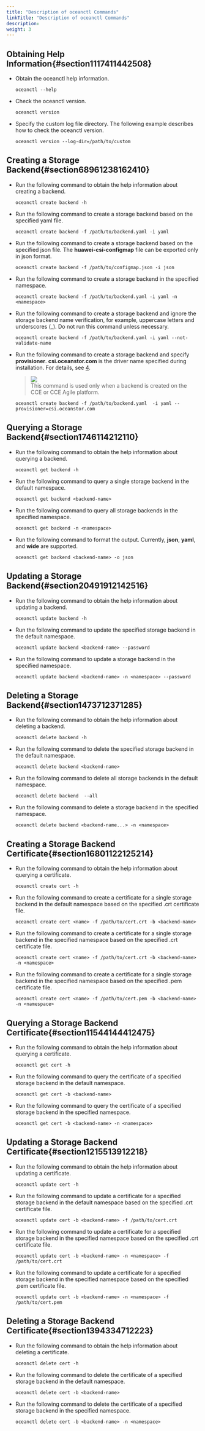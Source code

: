 ```yaml
---
title: "Description of oceanctl Commands"
linkTitle: "Description of oceanctl Commands"
description: 
weight: 3
---
```


## Obtaining Help Information{#section1117411442508}

-   Obtain the oceanctl help information.

    ```
    oceanctl --help
    ```

-   Check the oceanctl version.

    ```
    oceanctl version
    ```

-   Specify the custom log file directory. The following example describes how to check the oceanctl version.

    ```
    oceanctl version --log-dir=/path/to/custom
    ```

## Creating a Storage Backend{#section68961238162410}

-   Run the following command to obtain the help information about creating a backend.

    ```
    oceanctl create backend -h
    ```

-   Run the following command to create a storage backend based on the specified yaml file.

    ```
    oceanctl create backend -f /path/to/backend.yaml -i yaml
    ```

-   Run the following command to create a storage backend based on the specified json file. The  **huawei-csi-configmap**  file can be exported only in json format.

    ```
    oceanctl create backend -f /path/to/configmap.json -i json
    ```

-   Run the following command to create a storage backend in the specified namespace.

    ```
    oceanctl create backend -f /path/to/backend.yaml -i yaml -n <namespace>
    ```

-   Run the following command to create a storage backend and ignore the storage backend name verification, for example, uppercase letters and underscores \(\_\). Do not run this command unless necessary.

    ```
    oceanctl create backend -f /path/to/backend.yaml -i yaml --not-validate-name
    ```

-   Run the following command to create a storage backend and specify  **provisioner**.  **csi.oceanstor.com**  is the driver name specified during installation. For details, see  [4](/docs/installation-and-deployment/installing-huawei-csi/installing-huawei-csi-using-helm/installing-huawei-csi-on-the-cce-or-cce-agile-platform#li4307135252018).

    >![](/css-docs/public_sys-resources/en-us/icon-note.gif)  
    >This command is used only when a backend is created on the CCE or CCE Agile platform.

    ```
    oceanctl create backend -f /path/to/backend.yaml  -i yaml --provisioner=csi.oceanstor.com
    ```

## Querying a Storage Backend{#section1746114212110}

-   Run the following command to obtain the help information about querying a backend.

    ```
    oceanctl get backend -h
    ```

-   Run the following command to query a single storage backend in the default namespace.

    ```
    oceanctl get backend <backend-name>
    ```

-   Run the following command to query all storage backends in the specified namespace.

    ```
    oceanctl get backend -n <namespace>
    ```

-   Run the following command to format the output. Currently,  **json**,  **yaml**, and  **wide**  are supported.

    ```
    oceanctl get backend <backend-name> -o json
    ```

## Updating a Storage Backend{#section20491912142516}

-   Run the following command to obtain the help information about updating a backend.

    ```
    oceanctl update backend -h
    ```

-   Run the following command to update the specified storage backend in the default namespace.

    ```
    oceanctl update backend <backend-name> --password
    ```

-   Run the following command to update a storage backend in the specified namespace.

    ```
    oceanctl update backend <backend-name> -n <namespace> --password
    ```

## Deleting a Storage Backend{#section1473712371285}

-   Run the following command to obtain the help information about deleting a backend.

    ```
    oceanctl delete backend -h
    ```

-   Run the following command to delete the specified storage backend in the default namespace.

    ```
    oceanctl delete backend <backend-name> 
    ```

-   Run the following command to delete all storage backends in the default namespace.

    ```
    oceanctl delete backend  --all
    ```

-   Run the following command to delete a storage backend in the specified namespace.

    ```
    oceanctl delete backend <backend-name...> -n <namespace>
    ```

## Creating a Storage Backend Certificate{#section16801122125214}

-   Run the following command to obtain the help information about querying a certificate.

    ```
    oceanctl create cert -h
    ```

-   Run the following command to create a certificate for a single storage backend in the default namespace based on the specified .crt certificate file.

    ```
    oceanctl create cert <name> -f /path/to/cert.crt -b <backend-name> 
    ```

-   Run the following command to create a certificate for a single storage backend in the specified namespace based on the specified .crt certificate file.

    ```
    oceanctl create cert <name> -f /path/to/cert.crt -b <backend-name> -n <namespace>
    ```

-   Run the following command to create a certificate for a single storage backend in the specified namespace based on the specified .pem certificate file.

    ```
    oceanctl create cert <name> -f /path/to/cert.pem -b <backend-name> -n <namespace>
    ```

## Querying a Storage Backend Certificate{#section11544144412475}

-   Run the following command to obtain the help information about querying a certificate.

    ```
    oceanctl get cert -h
    ```

-   Run the following command to query the certificate of a specified storage backend in the default namespace.

    ```
    oceanctl get cert -b <backend-name>
    ```

-   Run the following command to query the certificate of a specified storage backend in the specified namespace.

    ```
    oceanctl get cert -b <backend-name> -n <namespace>
    ```

## Updating a Storage Backend Certificate{#section1215513912218}

-   Run the following command to obtain the help information about updating a certificate.

    ```
    oceanctl update cert -h
    ```

-   Run the following command to update a certificate for a specified storage backend in the default namespace based on the specified .crt certificate file.

    ```
    oceanctl update cert -b <backend-name> -f /path/to/cert.crt
    ```

-   Run the following command to update a certificate for a specified storage backend in the specified namespace based on the specified .crt certificate file.

    ```
    oceanctl update cert -b <backend-name> -n <namespace> -f /path/to/cert.crt
    ```

-   Run the following command to update a certificate for a specified storage backend in the specified namespace based on the specified .pem certificate file.

    ```
    oceanctl update cert -b <backend-name> -n <namespace> -f /path/to/cert.pem
    ```

## Deleting a Storage Backend Certificate{#section1394334712223}

-   Run the following command to obtain the help information about deleting a certificate.

    ```
    oceanctl delete cert -h
    ```

-   Run the following command to delete the certificate of a specified storage backend in the default namespace.

    ```
    oceanctl delete cert -b <backend-name> 
    ```

-   Run the following command to delete the certificate of a specified storage backend in the specified namespace.

    ```
    oceanctl delete cert -b <backend-name> -n <namespace>
    ```

